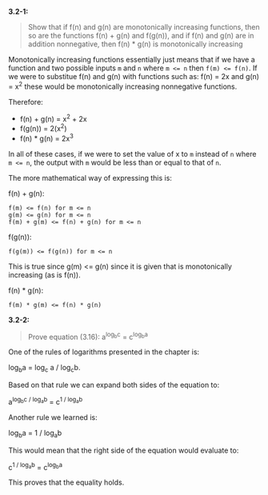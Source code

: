 **3.2-1:**

> Show that if f(n) and g(n) are monotonically increasing functions, then so are the functions f(n) + g(n) and f(g(n)), and if f(n) and g(n) are in addition nonnegative, then f(n) * g(n) is monotonically increasing

Monotonically increasing functions essentially just means that if we have a function and two possible inputs `m` and `n` where `m <= n` then `f(m) <= f(n)`. If we were to substitue f(n) and g(n) with functions such as: f(n) = 2x and g(n) = x<sup>2</sup> these would be monotonically increasing nonnegative functions.

Therefore:

- f(n) + g(n) &equals; x<sup>2</sup> + 2x
- f(g(n)) &equals; 2(x<sup>2</sup>)
- f(n) * g(n) &equals; 2x<sup>3</sup>

In all of these cases, if we were to set the value of x to `m` instead of `n` where `m <= n`, the output with `m` would be less than or equal to that of `n`.

The more mathematical way of expressing this is:

f(n) + g(n):

```
f(m) <= f(n) for m <= n
g(m) <= g(n) for m <= n
f(m) + g(m) <= f(n) + g(n) for m <= n
```

f(g(n)):

```
f(g(m)) <= f(g(n)) for m <= n
```

This is true since g(m) <= g(n) since it is given that is monotonically increasing (as is f(n)).

f(n) * g(n):

```
f(m) * g(m) <= f(n) * g(n)
```

**3.2-2:**

> Prove equation (3.16): a<sup>log<sub>b</sub>c</sup> = c<sup>log<sub>b</sub>a</sup>

One of the rules of logarithms presented in the chapter is:

log<sub>b</sub>a = log<sub>c</sub> a / log<sub>c</sub>b.

Based on that rule we can expand both sides of the equation to:

a<sup>log<sub>b</sub>c / log<sub>a</sub>b</sup> = c<sup>1 / log<sub>a</sub>b</sup>

Another rule we learned is:

log<sub>b</sub>a = 1 / log<sub>a</sub>b

This would mean that the right side of the equation would evaluate to:

c<sup>1 / log<sub>a</sub>b</sup> &equals; c<sup>log<sub>b</sub>a</sup>

This proves that the equality holds.
